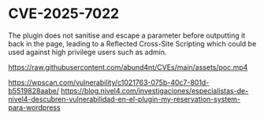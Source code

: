 # CVE-2025-7022

The plugin does not sanitise and escape a parameter before outputting it back in the page, leading to a Reflected Cross-Site Scripting which could be used against high privilege users such as admin.

https://raw.githubusercontent.com/abund4nt/CVEs/main/assets/poc.mp4

https://wpscan.com/vulnerability/c1021763-075b-40c7-801d-b5519828aabe/
https://blog.nivel4.com/investigaciones/especialistas-de-nivel4-descubren-vulnerabilidad-en-el-plugin-my-reservation-system-para-wordpress

